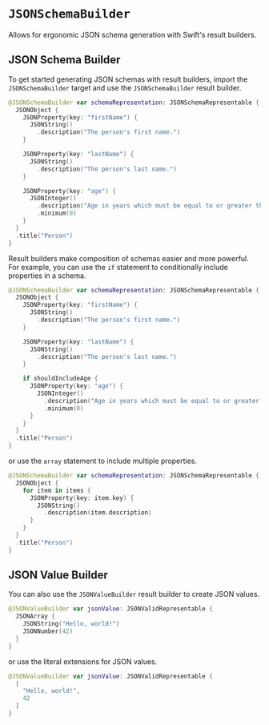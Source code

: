 # ``JSONSchemaBuilder``

Allows for ergonomic JSON schema generation with Swift's result builders.

## JSON Schema Builder

To get started generating JSON schemas with result builders, import the `JSONSchemaBuilder` target and use the ``JSONSchemaBuilder`` result builder.

```swift
@JSONSchemaBuilder var schemaRepresentation: JSONSchemaRepresentable {
  JSONObject {
    JSONProperty(key: "firstName") {
      JSONString()
        .description("The person's first name.")
    }

    JSONProperty(key: "lastName") {
      JSONString()
        .description("The person's last name.")
    }

    JSONProperty(key: "age") {
      JSONInteger()
        .description("Age in years which must be equal to or greater than zero.")
        .minimum(0)
    }
  }
  .title("Person")
}
```

Result builders make composition of schemas easier and more powerful. For example, you can use the `if` statement to conditionally include properties in a schema.

```swift
@JSONSchemaBuilder var schemaRepresentation: JSONSchemaRepresentable {
  JSONObject {
    JSONProperty(key: "firstName") {
      JSONString()
        .description("The person's first name.")
    }

    JSONProperty(key: "lastName") {
      JSONString()
        .description("The person's last name.")
    }

    if shouldIncludeAge {
      JSONProperty(key: "age") {
        JSONInteger()
          .description("Age in years which must be equal to or greater than zero.")
          .minimum(0)
      }
    }
  }
  .title("Person")
}
```

or use the `array` statement to include multiple properties.

```swift
@JSONSchemaBuilder var schemaRepresentation: JSONSchemaRepresentable {
  JSONObject {
    for item in items {
      JSONProperty(key: item.key) {
        JSONString()
          .description(item.description)
      }
    }
  }
  .title("Person")
}
```

## JSON Value Builder

You can also use the ``JSONValueBuilder`` result builder to create JSON values.

```swift
@JSONValueBuilder var jsonValue: JSONValidRepresentable {
  JSONArray {
    JSONString("Hello, world!")
    JSONNumber(42)
  }
}
```

or use the literal extensions for JSON values.

```swift
@JSONValueBuilder var jsonValue: JSONValidRepresentable {
  [
    "Hello, world!",
    42
  ]
}
```
